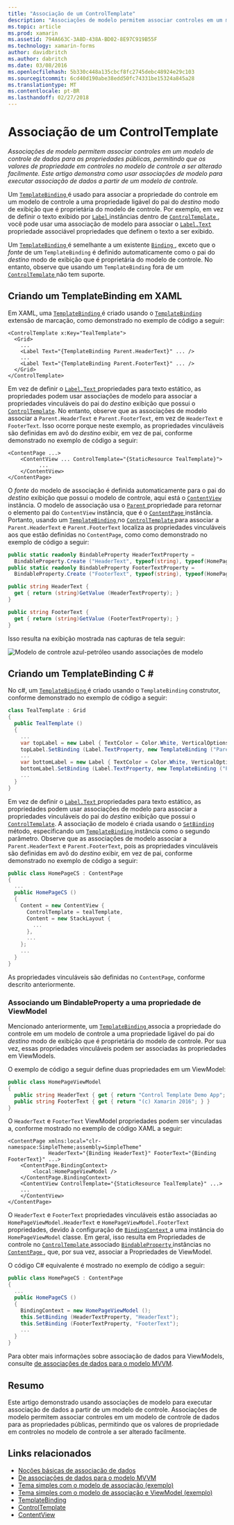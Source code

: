 ```yaml
---
title: "Associação de um ControlTemplate"
description: "Associações de modelo permitem associar controles em um modelo de controle de dados para as propriedades públicas, permitindo que os valores de propriedade em controles no modelo de controle a ser alterado facilmente. Este artigo demonstra como usar associações de modelo para executar associação de dados a partir de um modelo de controle."
ms.topic: article
ms.prod: xamarin
ms.assetid: 794A663C-3A8D-438A-BD02-8E97C919B55F
ms.technology: xamarin-forms
author: davidbritch
ms.author: dabritch
ms.date: 03/08/2016
ms.openlocfilehash: 5b330c448a135cbcf8fc2745debc48924e29c103
ms.sourcegitcommit: 6cd40d190abe38edd50fc74331be15324a845a28
ms.translationtype: MT
ms.contentlocale: pt-BR
ms.lasthandoff: 02/27/2018
---
```

# <a name="binding-from-a-controltemplate"></a>Associação de um ControlTemplate

_Associações de modelo permitem associar controles em um modelo de controle de dados para as propriedades públicas, permitindo que os valores de propriedade em controles no modelo de controle a ser alterado facilmente. Este artigo demonstra como usar associações de modelo para executar associação de dados a partir de um modelo de controle._

Um [ `TemplateBinding` ](https://developer.xamarin.com/api/type/Xamarin.Forms.TemplateBinding/) é usado para associar a propriedade do controle em um modelo de controle a uma propriedade ligável do pai do *destino* modo de exibição que é proprietária do modelo de controle. Por exemplo, em vez de definir o texto exibido por [ `Label` ](https://developer.xamarin.com/api/type/Xamarin.Forms.Label/) instâncias dentro de [ `ControlTemplate` ](https://developer.xamarin.com/api/type/Xamarin.Forms.ControlTemplate/), você pode usar uma associação de modelo para associar o [ `Label.Text` ](https://developer.xamarin.com/api/property/Xamarin.Forms.Label.Text/) propriedade associável propriedades que definem o texto a ser exibido.

Um [ `TemplateBinding` ](https://developer.xamarin.com/api/type/Xamarin.Forms.TemplateBinding/) é semelhante a um existente [ `Binding` ](https://developer.xamarin.com/api/type/Xamarin.Forms.Binding/), exceto que o *fonte* de um `TemplateBinding` é definido automaticamente como o pai do *destino* modo de exibição que é proprietária do modelo de controle. No entanto, observe que usando um `TemplateBinding` fora de um [ `ControlTemplate` ](https://developer.xamarin.com/api/type/Xamarin.Forms.ControlTemplate/) não tem suporte.

## <a name="creating-a-templatebinding-in-xaml"></a>Criando um TemplateBinding em XAML

Em XAML, uma [ `TemplateBinding` ](https://developer.xamarin.com/api/type/Xamarin.Forms.TemplateBinding/) é criado usando o [ `TemplateBinding` ](https://developer.xamarin.com/api/type/Xamarin.Forms.Xaml.TemplateBindingExtension/) extensão de marcação, como demonstrado no exemplo de código a seguir:

```xaml
<ControlTemplate x:Key="TealTemplate">
  <Grid>
    ...
    <Label Text="{TemplateBinding Parent.HeaderText}" ... />
    ...
    <Label Text="{TemplateBinding Parent.FooterText}" ... />
  </Grid>
</ControlTemplate>
```

Em vez de definir o [ `Label.Text` ](https://developer.xamarin.com/api/property/Xamarin.Forms.Label.Text/) propriedades para texto estático, as propriedades podem usar associações de modelo para associar a propriedades vinculáveis do pai do *destino* exibição que possui o [ `ControlTemplate`](https://developer.xamarin.com/api/type/Xamarin.Forms.ControlTemplate/). No entanto, observe que as associações de modelo associar a `Parent.HeaderText` e `Parent.FooterText`, em vez de `HeaderText` e `FooterText`. Isso ocorre porque neste exemplo, as propriedades vinculáveis são definidas em avô do *destino* exibir, em vez de pai, conforme demonstrado no exemplo de código a seguir:

```xaml
<ContentPage ...>
    <ContentView ... ControlTemplate="{StaticResource TealTemplate}">
          ...
    </ContentView>
</ContentPage>
```

O *fonte* do modelo de associação é definida automaticamente para o pai do *destino* exibição que possui o modelo de controle, aqui está o [ `ContentView` ](https://developer.xamarin.com/api/type/Xamarin.Forms.ContentView/) instância. O modelo de associação usa o [ `Parent` ](https://developer.xamarin.com/api/property/Xamarin.Forms.Element.Parent/) propriedade para retornar o elemento pai do `ContentView` instância, que é o [ `ContentPage` ](https://developer.xamarin.com/api/type/Xamarin.Forms.ContentPage/) instância. Portanto, usando um [ `TemplateBinding` ](https://developer.xamarin.com/api/type/Xamarin.Forms.TemplateBinding/) no [ `ControlTemplate` ](https://developer.xamarin.com/api/type/Xamarin.Forms.ControlTemplate/) para associar a `Parent.HeaderText` e `Parent.FooterText` localiza as propriedades vinculáveis aos que estão definidas no `ContentPage`, como como demonstrado no exemplo de código a seguir:

```csharp
public static readonly BindableProperty HeaderTextProperty =
  BindableProperty.Create ("HeaderText", typeof(string), typeof(HomePage), "Control Template Demo App");
public static readonly BindableProperty FooterTextProperty =
  BindableProperty.Create ("FooterText", typeof(string), typeof(HomePage), "(c) Xamarin 2016");

public string HeaderText {
  get { return (string)GetValue (HeaderTextProperty); }
}

public string FooterText {
  get { return (string)GetValue (FooterTextProperty); }
}
```

Isso resulta na exibição mostrada nas capturas de tela seguir:

![](template-binding-images/teal-theme.png "Modelo de controle azul-petróleo usando associações de modelo")

## <a name="creating-a-templatebinding-in-c35"></a>Criando um TemplateBinding C &#35;

No c#, um [ `TemplateBinding` ](https://developer.xamarin.com/api/type/Xamarin.Forms.TemplateBinding/) é criado usando o `TemplateBinding` construtor, conforme demonstrado no exemplo de código a seguir:

```csharp
class TealTemplate : Grid
{
  public TealTemplate ()
  {
    ...
    var topLabel = new Label { TextColor = Color.White, VerticalOptions = LayoutOptions.Center };
    topLabel.SetBinding (Label.TextProperty, new TemplateBinding ("Parent.HeaderText"));
    ...
    var bottomLabel = new Label { TextColor = Color.White, VerticalOptions = LayoutOptions.Center };
    bottomLabel.SetBinding (Label.TextProperty, new TemplateBinding ("Parent.FooterText"));
    ...
  }
}
```

Em vez de definir o [ `Label.Text` ](https://developer.xamarin.com/api/property/Xamarin.Forms.Label.Text/) propriedades para texto estático, as propriedades podem usar associações de modelo para associar a propriedades vinculáveis do pai do *destino* exibição que possui o [ `ControlTemplate`](https://developer.xamarin.com/api/type/Xamarin.Forms.ControlTemplate/). A associação de modelo é criada usando o [ `SetBinding` ](https://developer.xamarin.com/api/member/Xamarin.Forms.BindableObject.SetBinding/p/Xamarin.Forms.BindableProperty/Xamarin.Forms.BindingBase/) método, especificando um [ `TemplateBinding` ](https://developer.xamarin.com/api/type/Xamarin.Forms.TemplateBinding/) instância como o segundo parâmetro. Observe que as associações de modelo associar a `Parent.HeaderText` e `Parent.FooterText`, pois as propriedades vinculáveis são definidas em avô do *destino* exibir, em vez de pai, conforme demonstrado no exemplo de código a seguir:

```csharp
public class HomePageCS : ContentPage
{
  ...
  public HomePageCS ()
  {
    Content = new ContentView {
      ControlTemplate = tealTemplate,
      Content = new StackLayout {
        ...
      },
      ...
    };
    ...
  }
}
```

As propriedades vinculáveis são definidas no `ContentPage`, conforme descrito anteriormente.

### <a name="binding-a-bindableproperty-to-a-viewmodel-property"></a>Associando um BindableProperty a uma propriedade de ViewModel

Mencionado anteriormente, um [ `TemplateBinding` ](https://developer.xamarin.com/api/type/Xamarin.Forms.TemplateBinding/) associa a propriedade do controle em um modelo de controle a uma propriedade ligável do pai do *destino* modo de exibição que é proprietária do modelo de controle. Por sua vez, essas propriedades vinculáveis podem ser associadas às propriedades em ViewModels.

O exemplo de código a seguir define duas propriedades em um ViewModel:

```csharp
public class HomePageViewModel
{
  public string HeaderText { get { return "Control Template Demo App"; } }
  public string FooterText { get { return "(c) Xamarin 2016"; } }
}
```

O `HeaderText` e `FooterText` ViewModel propriedades podem ser vinculadas a, conforme mostrado no exemplo de código XAML a seguir:

```xaml
<ContentPage xmlns:local="clr-namespace:SimpleTheme;assembly=SimpleTheme"
             HeaderText="{Binding HeaderText}" FooterText="{Binding FooterText}" ...>
    <ContentPage.BindingContext>
        <local:HomePageViewModel />
    </ContentPage.BindingContext>
    <ContentView ControlTemplate="{StaticResource TealTemplate}" ...>
    ...
    </ContentView>
</ContentPage>
```

O `HeaderText` e `FooterText` propriedades vinculáveis estão associadas ao `HomePageViewModel.HeaderText` e `HomePageViewModel.FooterText` propriedades, devido à configuração de [ `BindingContext` ](https://developer.xamarin.com/api/property/Xamarin.Forms.BindableObject.BindingContext/) a uma instância do `HomePageViewModel` classe. Em geral, isso resulta em Propriedades de controle no [ `ControlTemplate` ](https://developer.xamarin.com/api/type/Xamarin.Forms.ControlTemplate/) associado [ `BindableProperty` ](https://developer.xamarin.com/api/type/Xamarin.Forms.BindableProperty/) instâncias no [ `ContentPage` ](https://developer.xamarin.com/api/type/Xamarin.Forms.ContentPage/), que, por sua vez, associar a Propriedades de ViewModel.

O código C# equivalente é mostrado no exemplo de código a seguir:

```csharp
public class HomePageCS : ContentPage
{
  ...
  public HomePageCS ()
  {
    BindingContext = new HomePageViewModel ();
    this.SetBinding (HeaderTextProperty, "HeaderText");
    this.SetBinding (FooterTextProperty, "FooterText");
    ...
  }
}
```

Para obter mais informações sobre associação de dados para ViewModels, consulte [de associações de dados para o modelo MVVM](~/xamarin-forms/xaml/xaml-basics/data-bindings-to-mvvm.md).

## <a name="summary"></a>Resumo

Este artigo demonstrado usando associações de modelo para executar associação de dados a partir de um modelo de controle. Associações de modelo permitem associar controles em um modelo de controle de dados para as propriedades públicas, permitindo que os valores de propriedade em controles no modelo de controle a ser alterado facilmente.



## <a name="related-links"></a>Links relacionados

- [Noções básicas de associação de dados](~/xamarin-forms/xaml/xaml-basics/data-binding-basics.md)
- [De associações de dados para o modelo MVVM](~/xamarin-forms/xaml/xaml-basics/data-bindings-to-mvvm.md)
- [Tema simples com o modelo de associação (exemplo)](https://developer.xamarin.com/samples/xamarin-forms/templates/controltemplates/simplethemewithtemplatebinding/)
- [Tema simples com o modelo de associação e ViewModel (exemplo)](https://developer.xamarin.com/samples/xamarin-forms/templates/controltemplates/simplethemewithtemplatebindingandviewmodel/)
- [TemplateBinding](https://developer.xamarin.com/api/type/Xamarin.Forms.TemplateBinding/)
- [ControlTemplate](https://developer.xamarin.com/api/type/Xamarin.Forms.ControlTemplate/)
- [ContentView](https://developer.xamarin.com/api/type/Xamarin.Forms.ContentView/)
